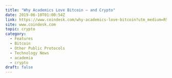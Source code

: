 ```yaml
---
title: "Why Academics Love Bitcoin – and Crypto"
date: 2019-06-10T01:00:54Z
link: https://www.coindesk.com/why-academics-love-bitcoin?utm_medium=RSS&utm_source=hune
site: www.coindesk.com
topic: crypto
category:
  - Features
  - Bitcoin
  - Other Public Protocols
  - Technology News
  - academia
  - crypto
draft: false
---
```

